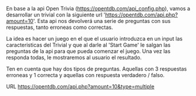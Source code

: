 En base a la api Open Trivia (https://opentdb.com/api_config.php), vamos a desarrollar un trivial con la siguiente url 'https://opentdb.com/api.php?amount=10'. Esta api nos devolverá una serie de preguntas con sus respuestas, tanto erroneas como correctas. 

La idea es hacer un juego en el que el usuario introduzca en un input las caracteristicas del Trivial y que al darle al 'Start Game' le salgan las preguntas de la api para que pueda comenzar el juego. Una vez las responda todas, le mostraremos al usuario el resultado.

Ten en cuenta que hay dos tipos de preguntas. Aquellas con 3 respuestas erroneas y 1 correcta y aquellas con respuesta verdadero / falso.

URL https://opentdb.com/api.php?amount=10&type=multiple